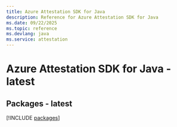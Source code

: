 ```yaml
---
title: Azure Attestation SDK for Java
description: Reference for Azure Attestation SDK for Java
ms.date: 09/22/2025
ms.topic: reference
ms.devlang: java
ms.service: attestation
---
```

# Azure Attestation SDK for Java - latest
## Packages - latest
[!INCLUDE [packages](attestation-index.md)]
